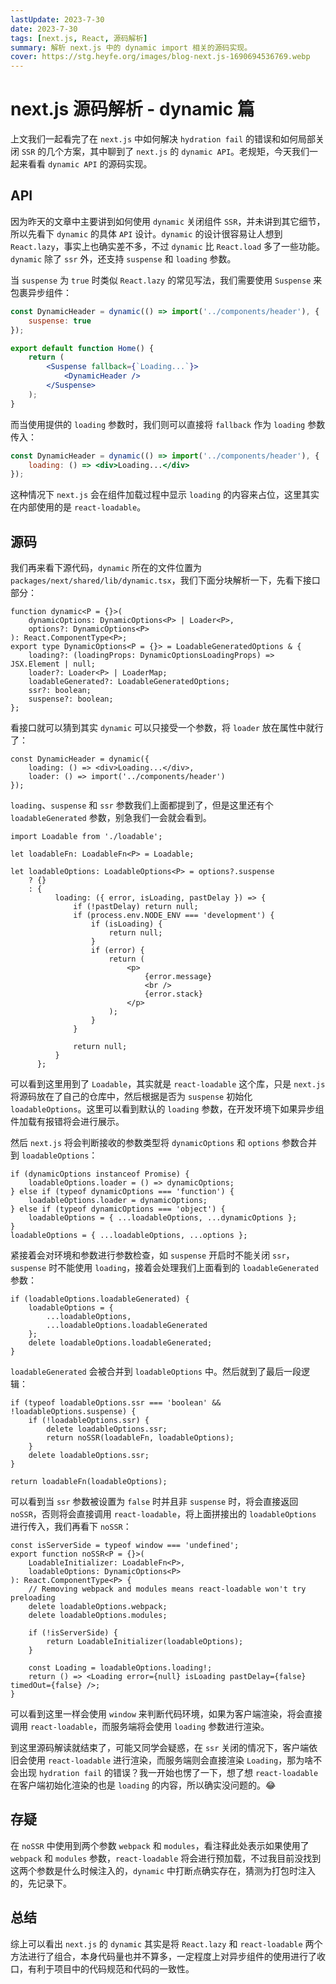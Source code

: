 ```yaml
---
lastUpdate: 2023-7-30
date: 2023-7-30
tags: [next.js, React, 源码解析]
summary: 解析 next.js 中的 dynamic import 相关的源码实现。
cover: https://stg.heyfe.org/images/blog-next.js-1690694536769.webp
---
```


# next.js 源码解析 - dynamic 篇

上文我们一起看完了在 `next.js` 中如何解决 `hydration fail` 的错误和如何局部关闭 `SSR` 的几个方案，其中聊到了 `next.js` 的 `dynamic API`。老规矩，今天我们一起来看看 `dynamic API` 的源码实现。

## API

因为昨天的文章中主要讲到如何使用 `dynamic` 关闭组件 `SSR`，并未讲到其它细节，所以先看下 `dynamic` 的具体 `API` 设计。`dynamic` 的设计很容易让人想到 `React.lazy`，事实上也确实差不多，不过 `dynamic` 比 `React.load` 多了一些功能。`dynamic` 除了 `ssr` 外，还支持 `suspense` 和 `loading` 参数。

当 `suspense` 为 `true` 时类似 `React.lazy` 的常见写法，我们需要使用 `Suspense` 来包裹异步组件：

```jsx
const DynamicHeader = dynamic(() => import('../components/header'), {
    suspense: true
});

export default function Home() {
    return (
        <Suspense fallback={`Loading...`}>
            <DynamicHeader />
        </Suspense>
    );
}
```

而当使用提供的 `loading` 参数时，我们则可以直接将 `fallback` 作为 `loading` 参数传入：

```jsx
const DynamicHeader = dynamic(() => import('../components/header'), {
    loading: () => <div>Loading...</div>
});
```

这种情况下 `next.js` 会在组件加载过程中显示 `loading` 的内容来占位，这里其实在内部使用的是 `react-loadable`。

## 源码

我们再来看下源代码，`dynamic` 所在的文件位置为 `packages/next/shared/lib/dynamic.tsx`，我们下面分块解析一下，先看下接口部分：

```tsx
function dynamic<P = {}>(
    dynamicOptions: DynamicOptions<P> | Loader<P>,
    options?: DynamicOptions<P>
): React.ComponentType<P>;
export type DynamicOptions<P = {}> = LoadableGeneratedOptions & {
    loading?: (loadingProps: DynamicOptionsLoadingProps) => JSX.Element | null;
    loader?: Loader<P> | LoaderMap;
    loadableGenerated?: LoadableGeneratedOptions;
    ssr?: boolean;
    suspense?: boolean;
};
```

看接口就可以猜到其实 `dynamic` 可以只接受一个参数，将 `loader` 放在属性中就行了：

```tsx
const DynamicHeader = dynamic({
    loading: () => <div>Loading...</div>,
    loader: () => import('../components/header')
});
```

`loading`、`suspense` 和 `ssr` 参数我们上面都提到了，但是这里还有个 `loadableGenerated` 参数，别急我们一会就会看到。

```tsx
import Loadable from './loadable';

let loadableFn: LoadableFn<P> = Loadable;

let loadableOptions: LoadableOptions<P> = options?.suspense
    ? {}
    : {
          loading: ({ error, isLoading, pastDelay }) => {
              if (!pastDelay) return null;
              if (process.env.NODE_ENV === 'development') {
                  if (isLoading) {
                      return null;
                  }
                  if (error) {
                      return (
                          <p>
                              {error.message}
                              <br />
                              {error.stack}
                          </p>
                      );
                  }
              }

              return null;
          }
      };
```

可以看到这里用到了 `Loadable`，其实就是 `react-loadable` 这个库，只是 `next.js` 将源码放在了自己的仓库中，然后根据是否为 `suspense` 初始化 `loadableOptions`。这里可以看到默认的 `loading` 参数，在开发环境下如果异步组件加载有报错将会进行展示。

然后 `next.js` 将会判断接收的参数类型将 `dynamicOptions` 和 `options` 参数合并到 `loadableOptions`：

```tsx
if (dynamicOptions instanceof Promise) {
    loadableOptions.loader = () => dynamicOptions;
} else if (typeof dynamicOptions === 'function') {
    loadableOptions.loader = dynamicOptions;
} else if (typeof dynamicOptions === 'object') {
    loadableOptions = { ...loadableOptions, ...dynamicOptions };
}
loadableOptions = { ...loadableOptions, ...options };
```

紧接着会对环境和参数进行参数检查，如 `suspense` 开启时不能关闭 `ssr`，`suspense` 时不能使用 `loading`，接着会处理我们上面看到的 `loadableGenerated` 参数：

```tsx
if (loadableOptions.loadableGenerated) {
    loadableOptions = {
        ...loadableOptions,
        ...loadableOptions.loadableGenerated
    };
    delete loadableOptions.loadableGenerated;
}
```

`loadableGenerated` 会被合并到 `loadableOptions` 中。然后就到了最后一段逻辑：

```tsx
if (typeof loadableOptions.ssr === 'boolean' && !loadableOptions.suspense) {
    if (!loadableOptions.ssr) {
        delete loadableOptions.ssr;
        return noSSR(loadableFn, loadableOptions);
    }
    delete loadableOptions.ssr;
}

return loadableFn(loadableOptions);
```

可以看到当 `ssr` 参数被设置为 `false` 时并且非 `suspense` 时，将会直接返回 `noSSR`，否则将会直接调用 `react-loadable`，将上面拼接出的 `loadableOptions` 进行传入，我们再看下 `noSSR`：

```tsx
const isServerSide = typeof window === 'undefined';
export function noSSR<P = {}>(
    LoadableInitializer: LoadableFn<P>,
    loadableOptions: DynamicOptions<P>
): React.ComponentType<P> {
    // Removing webpack and modules means react-loadable won't try preloading
    delete loadableOptions.webpack;
    delete loadableOptions.modules;

    if (!isServerSide) {
        return LoadableInitializer(loadableOptions);
    }

    const Loading = loadableOptions.loading!;
    return () => <Loading error={null} isLoading pastDelay={false} timedOut={false} />;
}
```

可以看到这里一样会使用 `window` 来判断代码环境，如果为客户端渲染，将会直接调用 `react-loadable`，而服务端将会使用 `loading` 参数进行渲染。

到这里源码解读就结束了，可能又同学会疑惑，在 `ssr` 关闭的情况下，客户端依旧会使用 `react-loadable` 进行渲染，而服务端则会直接渲染 `Loading`，那为啥不会出现 `hydration fail` 的错误？我一开始也愣了一下，想了想 `react-loadable` 在客户端初始化渲染的也是 `loading` 的内容，所以确实没问题的。😂

## 存疑

在 `noSSR` 中使用到两个参数 `webpack` 和 `modules`，看注释此处表示如果使用了 `webpack` 和 `modules` 参数，`react-loadable` 将会进行预加载，不过我目前没找到这两个参数是什么时候注入的，`dynamic` 中打断点确实存在，猜测为打包时注入的，先记录下。

## 总结

综上可以看出 `next.js` 的 `dynamic` 其实是将 `React.lazy` 和 `react-loadable` 两个方法进行了组合，本身代码量也并不算多，一定程度上对异步组件的使用进行了收口，有利于项目中的代码规范和代码的一致性。
